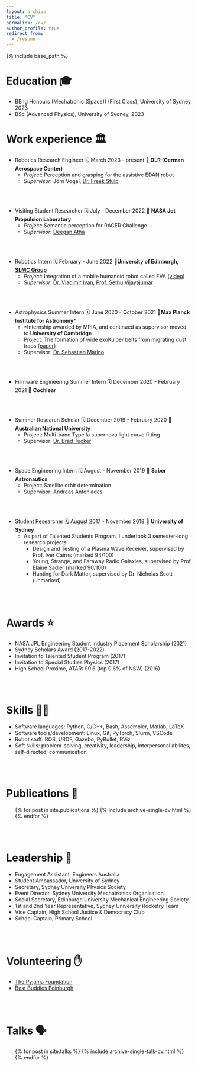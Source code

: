 ```yaml
---
layout: archive
title: "CV"
permalink: /cv/
author_profile: true
redirect_from:
  - /resume
---
```


{% include base_path %}

Education 🎓
======
* BEng Honours (Mechatronic (Space)) (First Class), University of Sydney, 2023
* BSc (Advanced Physics), University of Sydney, 2023

Work experience 🏛️
======
* Robotics Research Engineer 🗓️ March 2023 - present 📍 **DLR (German Aerospace Center)**
  * _Project_: Perception and grasping for the assistive EDAN robot
  * _Supervisor_: Jörn Vogel, [Dr. Freek Stulp](http://www.freekstulp.net/)
</br>
</br>

* Visiting Student Researcher 🗓️ July - December 2022 📍 **NASA Jet Propulsion Laboratory**
  * _Project_: Semantic perception for RACER Challenge
  * _Supervisor_: [Deegan Atha](https://www-robotics.jpl.nasa.gov/who-we-are/people/deegan_atha/)
</br>
</br>

* Robotics Intern 🗓️ February - June 2022 📍**University of Edinburgh, [SLMC Group](https://web.inf.ed.ac.uk/slmc)**
  * _Project_: Integration of a mobile humanoid robot called EVA ([video](https://youtu.be/nMkcBbofDY0))
  * _Supervisor_: [Dr. Vladimir Ivan](https://vladimirivan.wordpress.com/), [Prof. Sethu Vijayajumar](https://homepages.inf.ed.ac.uk/svijayak/)
</br>
</br>

* Astrophysics Summer Intern 🗓️ June 2020 - October 2021 📍**Max Planck Institute for Astronomy***
  * *Internship awarded by MPIA, and continued as supervisor moved to **University of Cambridge** 
  * Project: The formation of wide exoKuiper belts from migrating dust traps ([paper](https://arxiv.org/pdf/2110.04007.pdf))
  * Supervisor: [Dr. Sebastian Marino](https://sebamarino.github.io/)
</br>
</br>

* Firmware Engineering Summer Intern 🗓️ December 2020 - February 2021 📍 **Cochlear**
</br>
</br>

* Summer Research Scholar 🗓️ December 2019 - February 2020 📍 **Australian National University**
  * Project: Multi-band Type Ia supernova light curve fitting
  * Supervisor: [Dr. Brad Tucker](https://www.mso.anu.edu.au/~brad/)
</br>
</br>

* Space Engineering Intern 🗓️ August - November 2019 📍 **Saber Astronautics**
  * Project: Satellite orbit determination
  * Supervisor: Andreas Antoniades
</br>
</br>

* Student Researcher 🗓️ August 2017 - November 2018 📍 **University of Sydney**
  * As part of Talented Students Program, I undertook 3 semester-long research projects
    * Design and Testing of a Plasma Wave Receiver, supervised by Prof. Iver Cairns (marked 94/100)
    * Young, Strange, and Faraway Radio Galaxies, supervised by Prof. Elaine Sadler (marked 90/100)
    * Hunting for Dark Matter, supervised by Dr. Nicholas Scott (unmarked)
</br>
</br>

Awards ⭐
======
* NASA JPL Engineering Student Industry Placement Scholarship (2021)
* Sydney Scholars Award (2017-2022)
* Invitation to Talented Student Program (2017)
* Invitation to Special Studies Physics (2017)
* High School Proxime, ATAR: 99.6 (top 0.6% of NSW) (2016)
</br>
</br>

Skills 👩‍💻
======
* Software languages: Python, C/C++, Bash, Assembler, Matlab, LaTeX
* Software tools/development: Linux, Git, PyTorch, Slurm, VSCode 
* Robot stuff: ROS, URDF, Gazebo, PyBullet, RViz
* Soft skills: problem-solving, creativity, leadership, interpersonal abilites, self-directed, communication
</br>
</br>

Publications 📜
======
  <ul>{% for post in site.publications %}
    {% include archive-single-cv.html %}
  {% endfor %}</ul>
</br>
</br>

Leadership 🚀
======
* Engagement Assistant, Engineers Australia
* Student Ambassador, University of Sydney
* Secretary, Sydney University Physics Society
* Event Director, Sydney University Mechatronics Organisation
* Social Secretary, Edinburgh University Mechanical Engineering Society
* 1st and 2nd Year Representative, Sydney University Rocketry Team
* Vice Captain, High School Justice & Democracy Club
* School Captain, Primary School
</br>
</br>

Volunteering ✋
======
* [The Pyjama Foundation](https://thepyjamafoundation.com/about-us/)
* [Best Buddies Edinburgh](https://www.bestbuddies.org/scotland/)
</br>
</br>

Talks 🗣️
======
  <ul>{% for post in site.talks %}
    {% include archive-single-talk-cv.html %}
  {% endfor %}</ul>